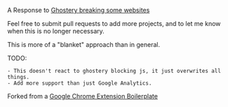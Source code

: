 A Response to [Ghostery breaking some websites](https://twitter.com/jeresig/status/299915982753894400)

Feel free to submit pull requests to add more projects, and to let me know when this is no longer necessary.

This is more of a "blanket" approach than in general.

TODO:

	- This doesn't react to ghostery blocking js, it just overwrites all things.
	- Add more support than just Google Analytics.


Forked from a [Google Chrome Extension Boilerplate](https://github.com/groxx/Chrome-Extension-Boilerplate/)
